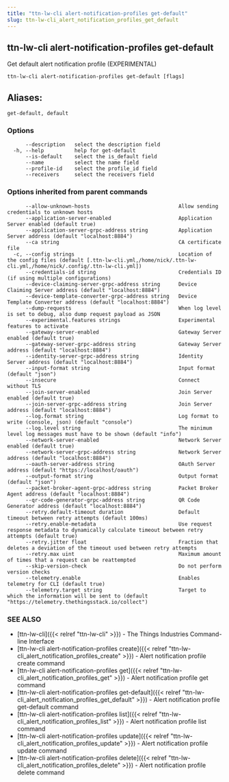 ```yaml
---
title: "ttn-lw-cli alert-notification-profiles get-default"
slug: ttn-lw-cli_alert_notification_profiles_get_default
---
```


## ttn-lw-cli alert-notification-profiles get-default

Get default alert notification profile (EXPERIMENTAL)

```
ttn-lw-cli alert-notification-profiles get-default [flags]
```

## Aliases:
```
get-default, default
```

### Options
```
      --description   select the description field
  -h, --help          help for get-default
      --is-default    select the is_default field
      --name          select the name field
      --profile-id    select the profile_id field
      --receivers     select the receivers field
```

### Options inherited from parent commands

```
      --allow-unknown-hosts                             Allow sending credentials to unknown hosts
      --application-server-enabled                      Application Server enabled (default true)
      --application-server-grpc-address string          Application Server address (default "localhost:8884")
      --ca string                                       CA certificate file
  -c, --config strings                                  Location of the config files (default [.ttn-lw-cli.yml,/home/nick/.ttn-lw-cli.yml,/home/nick/.config/.ttn-lw-cli.yml])
      --credentials-id string                           Credentials ID (if using multiple configurations)
      --device-claiming-server-grpc-address string      Device Claiming Server address (default "localhost:8884")
      --device-template-converter-grpc-address string   Device Template Converter address (default "localhost:8884")
      --dump-requests                                   When log level is set to debug, also dump request payload as JSON
      --experimental.features strings                   Experimental features to activate
      --gateway-server-enabled                          Gateway Server enabled (default true)
      --gateway-server-grpc-address string              Gateway Server address (default "localhost:8884")
      --identity-server-grpc-address string             Identity Server address (default "localhost:8884")
      --input-format string                             Input format (default "json")
      --insecure                                        Connect without TLS
      --join-server-enabled                             Join Server enabled (default true)
      --join-server-grpc-address string                 Join Server address (default "localhost:8884")
      --log.format string                               Log format to write (console, json) (default "console")
      --log.level string                                The minimum level log messages must have to be shown (default "info")
      --network-server-enabled                          Network Server enabled (default true)
      --network-server-grpc-address string              Network Server address (default "localhost:8884")
      --oauth-server-address string                     OAuth Server address (default "https://localhost/oauth")
      --output-format string                            Output format (default "json")
      --packet-broker-agent-grpc-address string         Packet Broker Agent address (default "localhost:8884")
      --qr-code-generator-grpc-address string           QR Code Generator address (default "localhost:8884")
      --retry.default-timeout duration                  Default timeout between retry attempts (default 100ms)
      --retry.enable-metadata                           Use request response metadata to dynamically calculate timeout between retry attempts (default true)
      --retry.jitter float                              Fraction that deletes a deviation of the timeout used between retry attempts
      --retry.max uint                                  Maximum amount of times that a request can be reattempted
      --skip-version-check                              Do not perform version checks
      --telemetry.enable                                Enables telemetry for CLI (default true)
      --telemetry.target string                         Target to which the information will be sent to (default "https://telemetry.thethingsstack.io/collect")
```

### SEE ALSO

* [ttn-lw-cli]({{< relref "ttn-lw-cli" >}})	 - The Things Industries Command-line Interface
* [ttn-lw-cli alert-notification-profiles create]({{< relref "ttn-lw-cli_alert_notification_profiles_create" >}})	 - Alert notification profile create command
* [ttn-lw-cli alert-notification-profiles get]({{< relref "ttn-lw-cli_alert_notification_profiles_get" >}})	 - Alert notification profile get command
* [ttn-lw-cli alert-notification-profiles get-default]({{< relref "ttn-lw-cli_alert_notification_profiles_get_default" >}})	 - Alert notification profile get-default command
* [ttn-lw-cli alert-notification-profiles list]({{< relref "ttn-lw-cli_alert_notification_profiles_list" >}})	 - Alert notification profile list command
* [ttn-lw-cli alert-notification-profiles update]({{< relref "ttn-lw-cli_alert_notification_profiles_update" >}})	 - Alert notification profile update command
* [ttn-lw-cli alert-notification-profiles delete]({{< relref "ttn-lw-cli_alert_notification_profiles_delete" >}})	 - Alert notification profile delete command
